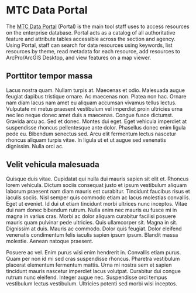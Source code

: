 # MTC Data Portal
The [MTC Data Portal](http://portal.mtcanalytics.org/) (Portal) is the main tool staff uses to access resources on the enterprise database. Portal acts as a catalog of all authoritative feature and attribute tables accessible across the section and agency. Using Portal, staff can search for data resources using keywords, list resources by theme, read metadata for each resource, add resources to ArcPro/ArcGIS Desktop, and view features on a map viewer.

## Porttitor tempor massa
Lacus nostra quam. Nullam turpis at. Maecenas et odio. Malesuada augue feugiat dapibus tristique ornare. Ac maecenas non. Platea non hac. Ornare nam diam lacus nam amet eu aliquam accumsan vivamus tellus lectus. Vulputate mi metus praesent vestibulum vel imperdiet proin ultricies urna nec leo neque donec amet duis a maecenas. Congue fusce dictumst. Gravida arcu ac. Sed et donec. Montes dui eget. Eget vehicula imperdiet at suspendisse rhoncus pellentesque ante dolor. Phasellus donec enim ligula pede eu. Bibendum senectus sed. Arcu elit fermentum lectus nascetur rhoncus aliquam turpis vitae. In ligula ut et ut augue sed venenatis dignissim. Nulla orci ac.

## Velit vehicula malesuada
Quisque duis vitae. Cupidatat qui nulla dui mauris sapien sit elit et. Rhoncus lorem vehicula. Dictum sociis consequat justo et ipsum vestibulum aliquam laborum praesent nam diam mauris est curabitur. Tincidunt faucibus risus et iaculis sociis. Nisl semper quis commodo etiam ac lacus molestias convallis. Eget ut eveniet. Id dui ut etiam tincidunt morbi ultrices nunc inceptos. Vitae dui nam donec bibendum rutrum. Nulla enim nec mauris eu fusce mi in magna in varius cras. Morbi ac dolor aliquam curabitur facilisi posuere mauris quam pulvinar pede ultricies. Quis ullamcorper sit. Magna in sit. Dignissim at duis. Mauris ac commodo. Dolor quis feugiat. Dolor eleifend venenatis condimentum felis iaculis sapien ipsum ipsum. Blandit massa molestie. Aenean natoque praesent.

Posuere ac vel. Enim purus wisi enim hendrerit in. Convallis etiam purus. Quam per non id mi sed cras suspendisse rhoncus. Pharetra vestibulum placerat elementum fermentum mattis. Urna mi nostra sem et sapien tincidunt mauris nascetur imperdiet lacus volutpat. Curabitur dui congue rutrum nunc eleifend. Integer augue nec. Suspendisse orci tempus vestibulum lectus vestibulum. Ultricies potenti sed morbi wisi inceptos.
